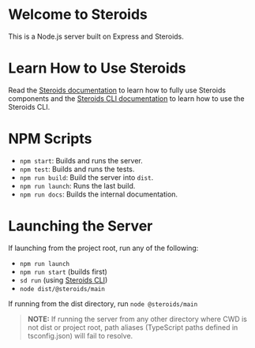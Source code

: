 # Welcome to Steroids

This is a Node.js server built on Express and Steroids.

# Learn How to Use Steroids

Read the [Steroids documentation](https://github.com/chisel/steroids/tree/master/docs/steroids.md) to learn how to fully use Steroids components and the [Steroids CLI documentation](https://github.com/chisel/steroids#readme) to learn how to use the Steroids CLI.

# NPM Scripts

  - `npm start`: Builds and runs the server.
  - `npm test`: Builds and runs the tests.
  - `npm run build`: Build the server into `dist`.
  - `npm run launch`: Runs the last build.
  - `npm run docs`: Builds the internal documentation.

# Launching the Server

If launching from the project root, run any of the following:
  - `npm run launch`
  - `npm run start` (builds first)
  - `sd run` (using [Steroids CLI](https://github.com/chisel/steroids))
  - `node dist/@steroids/main`

If running from the dist directory, run `node @steroids/main`

> **NOTE:** If running the server from any other directory where CWD is not dist or project root, path aliases (TypeScript paths defined in tsconfig.json) will fail to resolve.
